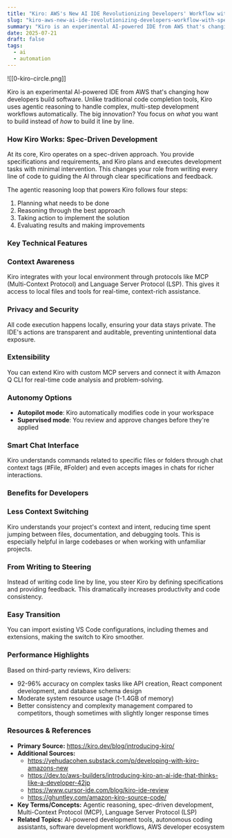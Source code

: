 ```yaml
---
title: "Kiro: AWS's New AI IDE Revolutionizing Developers' Workflow with Spec-Driven Approach"
slug: "kiro-aws-new-ai-ide-revolutionizing-developers-workflow-with-spec-driven-approach"
summary: "Kiro is an experimental AI-powered IDE from AWS that's changing how developers build software. Unlike traditional code completion tools, Kiro uses agentic reasoning to handle complex, multi-step development workflows automatically. The big innovation? You focus on *what* you want to build instead of *how* to build it line by line."
date: 2025-07-21
draft: false
tags:
  - ai
  - automation
---
```

![[0-kiro-circle.png]]

Kiro is an experimental AI-powered IDE from AWS that's changing how developers build software. Unlike traditional code completion tools, Kiro uses agentic reasoning to handle complex, multi-step development workflows automatically. The big innovation? You focus on *what* you want to build instead of *how* to build it line by line.

<!--more-->

### How Kiro Works: Spec-Driven Development

At its core, Kiro operates on a spec-driven approach. You provide specifications and requirements, and Kiro plans and executes development tasks with minimal intervention. This changes your role from writing every line of code to guiding the AI through clear specifications and feedback.

The agentic reasoning loop that powers Kiro follows four steps:
1. Planning what needs to be done
2. Reasoning through the best approach
3. Taking action to implement the solution
4. Evaluating results and making improvements

### Key Technical Features

### Context Awareness
Kiro integrates with your local environment through protocols like MCP (Multi-Context Protocol) and Language Server Protocol (LSP). This gives it access to local files and tools for real-time, context-rich assistance.

### Privacy and Security
All code execution happens locally, ensuring your data stays private. The IDE's actions are transparent and auditable, preventing unintentional data exposure.

### Extensibility
You can extend Kiro with custom MCP servers and connect it with Amazon Q CLI for real-time code analysis and problem-solving.

### Autonomy Options
- **Autopilot mode**: Kiro automatically modifies code in your workspace
- **Supervised mode**: You review and approve changes before they're applied

### Smart Chat Interface
Kiro understands commands related to specific files or folders through chat context tags (#File, #Folder) and even accepts images in chats for richer interactions.

### Benefits for Developers

### Less Context Switching
Kiro understands your project's context and intent, reducing time spent jumping between files, documentation, and debugging tools. This is especially helpful in large codebases or when working with unfamiliar projects.

### From Writing to Steering
Instead of writing code line by line, you steer Kiro by defining specifications and providing feedback. This dramatically increases productivity and code consistency.

### Easy Transition
You can import existing VS Code configurations, including themes and extensions, making the switch to Kiro smoother.

### Performance Highlights

Based on third-party reviews, Kiro delivers:
- 92-96% accuracy on complex tasks like API creation, React component development, and database schema design
- Moderate system resource usage (1-1.4GB of memory)
- Better consistency and complexity management compared to competitors, though sometimes with slightly longer response times

### Resources & References

- **Primary Source:** https://kiro.dev/blog/introducing-kiro/
- **Additional Sources:** 
  - https://yehudacohen.substack.com/p/developing-with-kiro-amazons-new
  - https://dev.to/aws-builders/introducing-kiro-an-ai-ide-that-thinks-like-a-developer-42jp
  - https://www.cursor-ide.com/blog/kiro-ide-review
  - https://ghuntley.com/amazon-kiro-source-code/
- **Key Terms/Concepts:** Agentic reasoning, spec-driven development, Multi-Context Protocol (MCP), Language Server Protocol (LSP)
- **Related Topics:** AI-powered development tools, autonomous coding assistants, software development workflows, AWS developer ecosystem